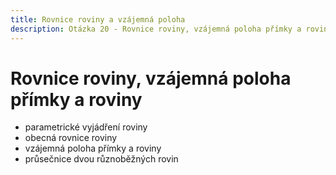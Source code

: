 ```yaml
---
title: Rovnice roviny a vzájemná poloha
description: Otázka 20 - Rovnice roviny, vzájemná poloha přímky a roviny
---
```


# **Rovnice roviny, vzájemná poloha přímky a roviny**

- parametrické vyjádření roviny
- obecná rovnice roviny
- vzájemná poloha přímky a roviny
- průsečnice dvou různoběžných rovin
